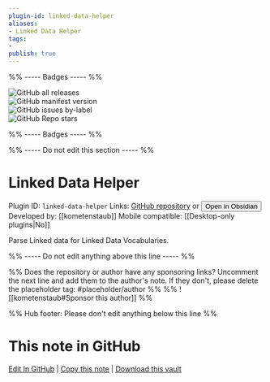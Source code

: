 ```yaml
---
plugin-id: linked-data-helper
aliases:
- Linked Data Helper
tags: 
- 
publish: true
---
```


%% ----- Badges ----- %%

![GitHub all releases](https://img.shields.io/github/downloads/kometenstaub/linked-data-helper/total?color=573E7A&logo=github&style=for-the-badge)   
![GitHub manifest version](https://img.shields.io/github/manifest-json/v/kometenstaub/linked-data-helper?color=573E7A&logo=github&style=for-the-badge)   
![GitHub issues by-label](https://img.shields.io/github/issues/kometenstaub/linked-data-helper/help%20wanted?color=573E7A&logo=github&style=for-the-badge)   
![GitHub Repo stars](https://img.shields.io/github/stars/kometenstaub/linked-data-helper?color=573E7A&logo=github&style=for-the-badge)

%% ----- Badges ----- %%

%% ----- Do not edit this section ----- %%

# Linked Data Helper

Plugin ID: `linked-data-helper`
Links: [GitHub repository](https://github.com/kometenstaub/linked-data-helper) or [<button id=HH>Open in Obsidian</button>](obsidian://goto-plugin?id=linked-data-helper)
Developed by: [[kometenstaub]]
Mobile compatible: [[Desktop-only plugins|No]]

Parse Linked data for Linked Data Vocabularies.

%% ----- Do not edit anything above this line ----- %% 

%% Does the repository or author have any sponsoring links? Uncomment the next line and add them to the author's note. If they don't, please delete the placeholder tag: #placeholder/author %%
%% ![[kometenstaub#Sponsor this author]] %%

%% Hub footer: Please don't edit anything below this line %%

# This note in GitHub

<span class="git-footer">[Edit In GitHub](https://github.dev/obsidian-community/obsidian-hub/blob/main/02%20-%20Community%20Expansions/02.05%20All%20Community%20Expansions/Plugins/linked-data-helper.md "git-hub-edit-note") | [Copy this note](https://raw.githubusercontent.com/obsidian-community/obsidian-hub/main/02%20-%20Community%20Expansions/02.05%20All%20Community%20Expansions/Plugins/linked-data-helper.md "git-hub-copy-note") | [Download this vault](https://github.com/obsidian-community/obsidian-hub/archive/refs/heads/main.zip "git-hub-download-vault") </span>
